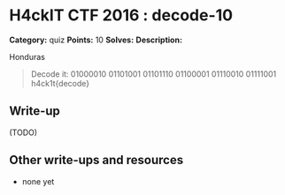 # H4ckIT CTF 2016 : decode-10

**Category:** quiz
**Points:** 10
**Solves:**
**Description:**

Honduras

> Decode it: 01000010 01101001 01101110 01100001 01110010 01111001 h4ck1t{decode}

## Write-up

(TODO)

## Other write-ups and resources

* none yet
